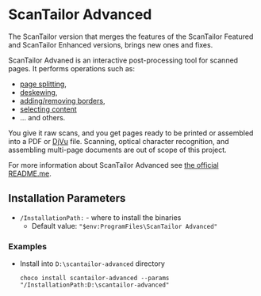 

# ScanTailor Advanced
The ScanTailor version that merges the features of the ScanTailor Featured and ScanTailor Enhanced versions, brings new ones and fixes.

ScanTailor Advaned is an interactive post-processing tool for scanned pages. It performs operations such as:
* [page splitting](https://github.com/scantailor/scantailor/wiki/Split-Pages),
* [deskewing](https://github.com/scantailor/scantailor/wiki/Deskew),
* [adding/removing borders](https://github.com/scantailor/scantailor/wiki/Page-Layout),
* [selecting content](https://github.com/scantailor/scantailor/wiki/Select-Content)
* ... and others.

You give it raw scans, and you get pages ready to be printed or assembled into a PDF or [DjVu](http://elpa.gnu.org/packages/djvu.html) file. Scanning, optical character recognition, and assembling multi-page documents are out of scope of this project.

For more information about ScanTailor Advanced see [the official README.me](https://github.com/4lex4/scantailor-advanced/blob/master/README.md).

## Installation Parameters
* `/InstallationPath:` - where to install the binaries
    - Default value: `"$env:ProgramFiles\ScanTailor Advanced"`

### Examples
* Install into `D:\scantailor-advanced` directory
    ```
    choco install scantailor-advanced --params "/InstallationPath:D:\scantailor-advanced"
    ```